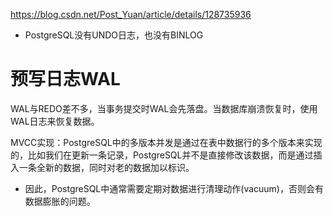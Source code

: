 https://blog.csdn.net/Post_Yuan/article/details/128735936

- PostgreSQL没有UNDO日志，也没有BINLOG
# 预写日志WAL
WAL与REDO差不多，当事务提交时WAL会先落盘。当数据库崩溃恢复时，使用WAL日志来恢复数据。

MVCC实现：PostgreSQL中的多版本并发是通过在表中数据行的多个版本来实现的，比如我们在更新一条记录，PostgreSQL并不是直接修改该数据，而是通过插入一条全新的数据，同时对老的数据加以标识。
- 因此，PostgreSQL中通常需要定期对数据进行清理动作(vacuum)，否则会有数据膨胀的问题。
